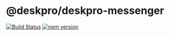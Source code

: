 @deskpro/deskpro-messenger
=================

[![Build Status](https://travis-ci.com/deskpro/deskpro-messenger.svg?branch=master)](https://travis-ci.com/deskpro/deskpro-messenger)
[![npm version](https://img.shields.io/npm/v/@deskpro/messenger.svg?style=flat)](https://www.npmjs.com/package/@deskpro/messenger)

